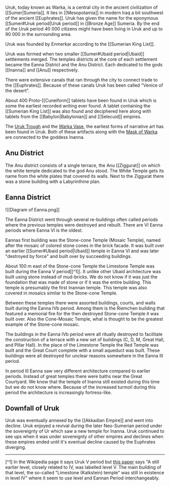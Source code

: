 Uruk, today known as Warka, is a central city in the ancient civilization of [[Sumer|Sumeria]]. It lies in [[Mesopotamia]] in modern Iraq a bit southwest of the ancient [[Euphrates]]. Uruk has given the name for the eponymous [[Sumer#Uruk period|Uruk period]] in [[Bronze Age]] Sumeria. By the end of the Uruk period 40 000 citizens might have been living in Uruk and up to 90 000 in the surrounding area.

Uruk was founded by Enmerkar according to the [[Sumerian King List]]. 

Uruk was formed when two smaller [[Sumer#Ubaid period|Ubaid]] settlements merged. The temples districts at the core of each settlement became the Eanna District and the Anu District. Each dedicated to the gods [[Inanna]] and [[Anu]] respectively.

There were extensive canals that ran through the city to connect trade to the [[Euphrates]]. Because of these canals Uruk has been called "Venice of the desert".

About 400 Proto-[[Cuneiform]] tablets have been found in Uruk which is some the earliest recorded writing ever found. A tablet containing the [[Sumerian King List]] was also found and deciphered here along with tablets from the [[Babylon|Babylonian]] and [[Selecuid]] empires.

The [Uruk Trough](https://en.wikipedia.org/wiki/Uruk_Trough) and the [Warka Vase](https://en.wikipedia.org/wiki/Warka_Vase), the earliest forms of narrative art has been found in Uruk. Both of these artifacts along with the [Mask of Warka](https://en.wikipedia.org/wiki/Mask_of_Warka) are connected to the goddess Inanna.
## Anu District

The Anu district consists of a single terrace, the Anu [[Ziggurat]] on which the white temple dedicated to the god Anu stood. The White Temple gets its name from the white plates that covered its walls. Next to the Ziggurat there was a stone building with a Labyrinthine plan.

## Eanna District

![[Diagram of Eanna.png]]

The Eanna District went through several re-buildings often called periods where the previous temples were destroyed and rebuilt. There are VI Eanna periods where Eanna VI is the oldest.

Eannas first building was the Stone-cone Temple (Mosaic Temple), named after the mosaic of colored stone cones in the brick facade. It was built over an earlier [[Sumer#Ubaid period|Ubaid]] temple in Eanna VI and was later "destroyed by force" and built over by succeeding buildings.

About 100 m east of the Stone-cone Temple the Limestone Temple was built during the Eanna V period[[^1]]. It unlike other Ubaid architecture was built using stone instead of mud-bricks. We do not know if it was just the foundation that was made of stone or if it was the entire building. This temple is presumably the first Inannan temple. This temple was also covered in mosaics similar to the Stone-cone Temple.

Between these temples there were assorted buildings, courts, and walls built during the Eanna IVb period. Among them is the Riemchen building  that featured a memorial fire for the then destroyed Stone-cone Temple it was built over. Also the Cone-Mosaic Temple, what is thought to be the greatest example of the Stone-cone mosaic.

The buildings in the Eanna IVb period were all ritually destroyed to facilitate the construction of a terrace with a new set of buildings (C, D, M, Great Hall, and Pillar Hall). In the place of the Limestone Temple the Red Temple was built and the Great Court complete with a small aqueduct was built. These buildings were all destroyed for unclear reasons somewhere in the Eanna III period.

In period III Eanna saw very different architecture compared to earlier periods. Instead of great temples there were baths near the Great Courtyard. We know that the temple of Inanna still existed during this time but we do not know where. Because of the increased turmoil during this period the architecture is increasingly fortress-like.

## Downfall of Uruk

Uruk was eventually annexed by the [[Akkadian Empire]] and went into decline. Uruk enjoyed a revival during the later Neo-Sumerian period under the sovereignty of Ur which saw a new temple for Inanna. Uruk continued to see ups when it was under sovereignty of other empires and declines when these empires ended until it's eventual decline caused by the Euphrates diverging.

-----------

[^1] In the Wikipedia page it says Uruk V period but [this paper](https://sci-hub.zidianzhan.net/10.2307/504076) says "A still earlier level, closely related to IV, was labelled level V. The main building of that level, the so-called "Limestone (Kalkstein) temple" was still in existence in level IV" where it seem to use level and Eannan Period interchangeably.
